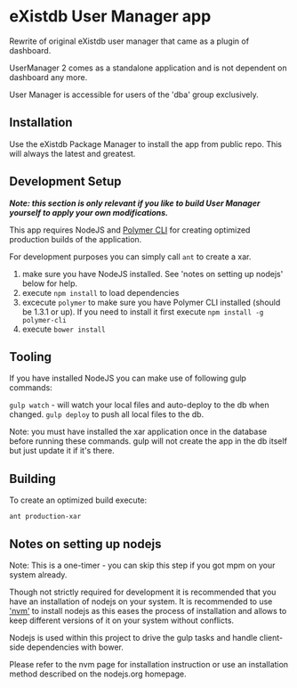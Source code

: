 # eXistdb User Manager app

Rewrite of original eXistdb user manager that came as a plugin of dashboard.

UserManager 2 comes as a standalone application and is not dependent on dashboard any more.

User Manager is accessible for users of the 'dba' group exclusively.

## Installation

Use the eXistdb Package Manager to install the app from public repo. This will always the latest and greatest.


## Development Setup 

***Note: this section is only relevant if you like to build User Manager yourself to apply your own modifications.***

This app requires NodeJS and [Polymer CLI](https://www.polymer-project.org/2.0/start/toolbox/set-up) for creating
optimized production builds of the application. 

For development purposes you can simply call ```ant``` to create a xar.

1. make sure you have NodeJS installed. See 'notes on setting up nodejs' below for help.
1. execute ```npm install``` to load dependencies
1. excecute ```polymer``` to make sure you have Polymer CLI installed (should be 1.3.1 or up). If you need to install it first
 execute ```npm install -g polymer-cli```
1. execute ```bower install```

## Tooling

If you have installed NodeJS you can make use of following gulp commands:

```gulp watch``` - will watch your local files and auto-deploy to the db when changed.
```gulp deploy``` to push all local files to the db.

Note: you must have installed the xar application once in the database before running these commands. gulp will not
create the app in the db itself but just update it if it's there.

## Building

To create an optimized build execute:

```ant production-xar```


## Notes on setting up nodejs

Note: This is a one-timer - you can skip this step if you got mpm on your system already.

Though not strictly required for development it is recommended that you have an installation of nodejs on your system.
It is recommended to use ['nvm'](https://github.com/creationix/nvm) to install nodejs as this eases the process of installation and 
allows to keep different versions of it on your system without conflicts.

Nodejs is used within this project to drive the gulp tasks and handle client-side dependencies with bower.
 
Please refer to the nvm page for installation instruction or use an installation method described
on the nodejs.org homepage.

